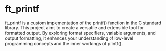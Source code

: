 # ft_printf
ft_printf is a custom implementation of the printf() function in the C standard library. This project aims to create a versatile and extensible tool for formatted output. By exploring format specifiers, variable arguments, and output formatting, it enhances your understanding of low-level programming concepts and the inner workings of printf().
